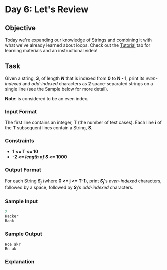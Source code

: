# Day 6: Let's Review


## Objective 
Today we're expanding our knowledge of Strings and combining it with what we've already learned about loops. Check out the [Tutorial](https://www.hackerrank.com/challenges/30-review-loop/tutorial) tab for learning materials and an instructional video!

## Task 
Given a string, **_S_**, of length **_N_** that is indexed from **0** to **N - 1**, print its _even-indexed_ and _odd-indexed_ characters as **2** space-separated strings on a single line (see the Sample below for more detail).

**Note**:  is considered to be an even index.


### Input Format

The first line contains an integer, **T** (the number of test cases). 
Each line **i** of the **T** subsequent lines contain a String, **S**.

### Constraints

- **1 <= T <= 10**
- **-2 <= _length of S_ <= 1000**

### Output Format

For each String **_S<sub>j</sub>_** (where **0 <= j <= T-1**), print **_S<sub>j</sub>_**'s _even-indexed_ characters, followed by a space, followed by **_S<sub>j</sub>_**'s _odd-indexed_ characters.

### Sample Input

```Python
2
Hacker
Rank
```

### Sample Output

```Python
Hce akr
Rn ak
```

### Explanation